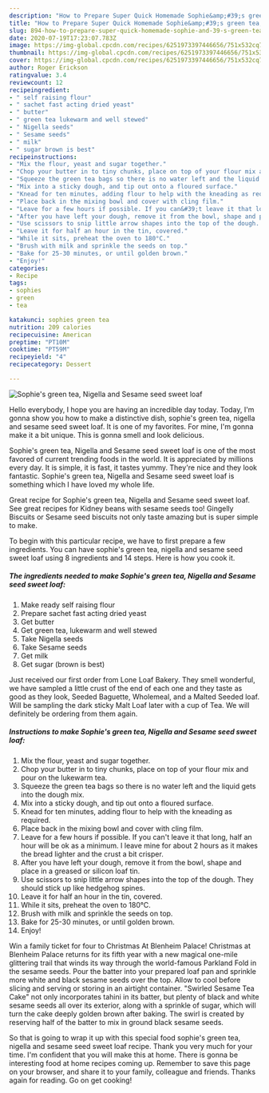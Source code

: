 ```yaml
---
description: "How to Prepare Super Quick Homemade Sophie&amp;#39;s green tea, Nigella and Sesame seed sweet loaf"
title: "How to Prepare Super Quick Homemade Sophie&amp;#39;s green tea, Nigella and Sesame seed sweet loaf"
slug: 894-how-to-prepare-super-quick-homemade-sophie-and-39-s-green-tea-nigella-and-sesame-seed-sweet-loaf
date: 2020-07-19T17:23:07.783Z
image: https://img-global.cpcdn.com/recipes/6251973397446656/751x532cq70/sophies-green-tea-nigella-and-sesame-seed-sweet-loaf-recipe-main-photo.jpg
thumbnail: https://img-global.cpcdn.com/recipes/6251973397446656/751x532cq70/sophies-green-tea-nigella-and-sesame-seed-sweet-loaf-recipe-main-photo.jpg
cover: https://img-global.cpcdn.com/recipes/6251973397446656/751x532cq70/sophies-green-tea-nigella-and-sesame-seed-sweet-loaf-recipe-main-photo.jpg
author: Roger Erickson
ratingvalue: 3.4
reviewcount: 12
recipeingredient:
- " self raising flour"
- " sachet fast acting dried yeast"
- " butter"
- " green tea lukewarm and well stewed"
- " Nigella seeds"
- " Sesame seeds"
- " milk"
- " sugar brown is best"
recipeinstructions:
- "Mix the flour, yeast and sugar together."
- "Chop your butter in to tiny chunks, place on top of your flour mix and pour on the lukewarm tea."
- "Squeeze the green tea bags so there is no water left and the liquid gets into the dough mix."
- "Mix into a sticky dough, and tip out onto a floured surface."
- "Knead for ten minutes, adding flour to help with the kneading as required."
- "Place back in the mixing bowl and cover with cling film."
- "Leave for a few hours if possible. If you can&#39;t leave it that long, half an hour will be ok as a minimum. I leave mine for about 2 hours as it makes the bread lighter and the crust a bit crisper."
- "After you have left your dough, remove it from the bowl, shape and place in a greased or silicon loaf tin."
- "Use scissors to snip little arrow shapes into the top of the dough. They should stick up like hedgehog spines."
- "Leave it for half an hour in the tin, covered."
- "While it sits, preheat the oven to 180°C."
- "Brush with milk and sprinkle the seeds on top."
- "Bake for 25-30 minutes, or until golden brown."
- "Enjoy!"
categories:
- Recipe
tags:
- sophies
- green
- tea

katakunci: sophies green tea 
nutrition: 209 calories
recipecuisine: American
preptime: "PT10M"
cooktime: "PT59M"
recipeyield: "4"
recipecategory: Dessert

---
```



![Sophie&#39;s green tea, Nigella and Sesame seed sweet loaf](https://img-global.cpcdn.com/recipes/6251973397446656/751x532cq70/sophies-green-tea-nigella-and-sesame-seed-sweet-loaf-recipe-main-photo.jpg)

Hello everybody, I hope you are having an incredible day today. Today, I'm gonna show you how to make a distinctive dish, sophie&#39;s green tea, nigella and sesame seed sweet loaf. It is one of my favorites. For mine, I'm gonna make it a bit unique. This is gonna smell and look delicious.

Sophie&#39;s green tea, Nigella and Sesame seed sweet loaf is one of the most favored of current trending foods in the world. It is appreciated by millions every day. It is simple, it is fast, it tastes yummy. They're nice and they look fantastic. Sophie&#39;s green tea, Nigella and Sesame seed sweet loaf is something which I have loved my whole life.

Great recipe for Sophie&#39;s green tea, Nigella and Sesame seed sweet loaf. See great recipes for Kidney beans with sesame seeds too! Gingelly Biscuits or Sesame seed biscuits not only taste amazing but is super simple to make.


To begin with this particular recipe, we have to first prepare a few ingredients. You can have sophie&#39;s green tea, nigella and sesame seed sweet loaf using 8 ingredients and 14 steps. Here is how you cook it.

<!--inarticleads1-->

##### The ingredients needed to make Sophie&#39;s green tea, Nigella and Sesame seed sweet loaf:

1. Make ready  self raising flour
1. Prepare  sachet fast acting dried yeast
1. Get  butter
1. Get  green tea, lukewarm and well stewed
1. Take  Nigella seeds
1. Take  Sesame seeds
1. Get  milk
1. Get  sugar (brown is best)


Just received our first order from Lone Loaf Bakery. They smell wonderful, we have sampled a little crust of the end of each one and they taste as good as they look, Seeded Baguette, Wholemeal, and a Malted Seeded loaf. Will be sampling the dark sticky Malt Loaf later with a cup of Tea. We will definitely be ordering from them again. 

<!--inarticleads2-->

##### Instructions to make Sophie&#39;s green tea, Nigella and Sesame seed sweet loaf:

1. Mix the flour, yeast and sugar together.
1. Chop your butter in to tiny chunks, place on top of your flour mix and pour on the lukewarm tea.
1. Squeeze the green tea bags so there is no water left and the liquid gets into the dough mix.
1. Mix into a sticky dough, and tip out onto a floured surface.
1. Knead for ten minutes, adding flour to help with the kneading as required.
1. Place back in the mixing bowl and cover with cling film.
1. Leave for a few hours if possible. If you can&#39;t leave it that long, half an hour will be ok as a minimum. I leave mine for about 2 hours as it makes the bread lighter and the crust a bit crisper.
1. After you have left your dough, remove it from the bowl, shape and place in a greased or silicon loaf tin.
1. Use scissors to snip little arrow shapes into the top of the dough. They should stick up like hedgehog spines.
1. Leave it for half an hour in the tin, covered.
1. While it sits, preheat the oven to 180°C.
1. Brush with milk and sprinkle the seeds on top.
1. Bake for 25-30 minutes, or until golden brown.
1. Enjoy!


Win a family ticket for four to Christmas At Blenheim Palace! Christmas at Blenheim Palace returns for its fifth year with a new magical one-mile glittering trail that winds its way through the world-famous Parkland Fold in the sesame seeds. Pour the batter into your prepared loaf pan and sprinkle more white and black sesame seeds over the top. Allow to cool before slicing and serving or storing in an airtight container. &#34;Swirled Sesame Tea Cake&#34; not only incorporates tahini in its batter, but plenty of black and white sesame seeds all over its exterior, along with a sprinkle of sugar, which will turn the cake deeply golden brown after baking. The swirl is created by reserving half of the batter to mix in ground black sesame seeds. 

So that is going to wrap it up with this special food sophie&#39;s green tea, nigella and sesame seed sweet loaf recipe. Thank you very much for your time. I'm confident that you will make this at home. There is gonna be interesting food at home recipes coming up. Remember to save this page on your browser, and share it to your family, colleague and friends. Thanks again for reading. Go on get cooking!
